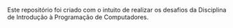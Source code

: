 Este repositório foi criado com o intuito de realizar os desafios da Disciplina de Introdução à Programação de Computadores.
